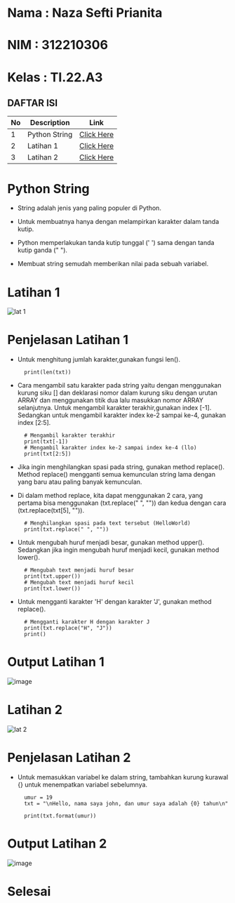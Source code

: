 # Nama : Naza Sefti Prianita

# NIM : 312210306

# Kelas : TI.22.A3

## DAFTAR ISI <br>
| No | Description | Link |
|-----|------|-----|
|1|Python String|[Click Here](#Python-String)|
|2|Latihan 1|[Click Here](#Latihan1)|
|3|Latihan 2|[Click Here](#Latihan2)|

# Python String

- String adalah jenis yang paling populer di Python.

- Untuk membuatnya hanya dengan melampirkan karakter dalam tanda kutip.

- Python memperlakukan tanda kutip tunggal (' ') sama dengan tanda kutip ganda (" ").

- Membuat string semudah memberikan nilai pada sebuah variabel.

# Latihan 1

![lat 1](https://user-images.githubusercontent.com/115772516/212949618-31078bda-1278-4f71-821c-675177896b69.jpeg)

# Penjelasan Latihan 1

- Untuk menghitung jumlah karakter,gunakan fungsi len().

        print(len(txt))

- Cara mengambil satu karakter pada string yaitu dengan menggunakan kurung siku [] dan deklarasi nomor dalam kurung siku dengan urutan ARRAY dan menggunakan titik dua lalu masukkan nomor ARRAY selanjutnya. Untuk mengambil karakter terakhir,gunakan index [-1]. Sedangkan untuk mengambil karakter index ke-2 sampai ke-4, gunakan index [2:5].

        # Mengambil karakter terakhir
        print(txt[-1])
        # Mengambil karakter index ke-2 sampai index ke-4 (llo)
        print(txt[2:5])

- Jika ingin menghilangkan spasi pada string, gunakan method replace(). Method replace() mengganti semua kemunculan string lama dengan yang baru atau paling banyak kemunculan.

- Di dalam method replace, kita dapat menggunakan 2 cara, yang pertama bisa menggunakan (txt.replace(" ", "")) dan kedua dengan cara (txt.replace(txt[5], "")).

        # Menghilangkan spasi pada text tersebut (HelloWorld)
        print(txt.replace(" ", ""))

- Untuk mengubah huruf menjadi besar, gunakan method upper(). Sedangkan jika ingin mengubah huruf menjadi kecil, gunakan method lower().

        # Mengubah text menjadi huruf besar
        print(txt.upper())
        # Mengubah text menjadi huruf kecil
        print(txt.lower())

- Untuk mengganti karakter 'H' dengan karakter 'J', gunakan method replace().

        # Mengganti karakter H dengan karakter J
        print(txt.replace("H", "J"))
        print()

# Output Latihan 1

![image](https://user-images.githubusercontent.com/115772516/212958794-4e686903-bd5d-476c-85e8-a0689404094f.png)

# Latihan 2

![lat 2](https://user-images.githubusercontent.com/115772516/212959009-1e55b0eb-05d0-48e3-b226-569d69ee7de5.jpeg)

# Penjelasan Latihan 2

- Untuk memasukkan variabel ke dalam string, tambahkan kurung kurawal {} untuk menempatkan variabel sebelumnya.

        umur = 19
        txt = "\nHello, nama saya john, dan umur saya adalah {0} tahun\n"

        print(txt.format(umur))

# Output Latihan 2

![image](https://user-images.githubusercontent.com/115772516/212959795-9917e404-cc62-4ccc-95a5-d69177348d85.png)

# Selesai
